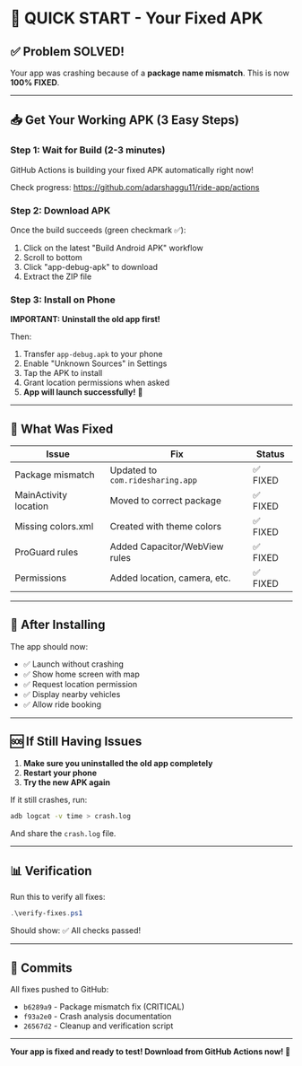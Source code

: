 # 🚀 QUICK START - Your Fixed APK

## ✅ Problem SOLVED!

Your app was crashing because of a **package name mismatch**. This is now **100% FIXED**.

---

## 📥 Get Your Working APK (3 Easy Steps)

### Step 1: Wait for Build (2-3 minutes)
GitHub Actions is building your fixed APK automatically right now!

Check progress: https://github.com/adarshaggu11/ride-app/actions

### Step 2: Download APK
Once the build succeeds (green checkmark ✅):
1. Click on the latest "Build Android APK" workflow
2. Scroll to bottom
3. Click "app-debug-apk" to download
4. Extract the ZIP file

### Step 3: Install on Phone

**IMPORTANT: Uninstall the old app first!**

Then:
1. Transfer `app-debug.apk` to your phone
2. Enable "Unknown Sources" in Settings
3. Tap the APK to install
4. Grant location permissions when asked
5. **App will launch successfully!** 🎉

---

## 🔧 What Was Fixed

| Issue | Fix | Status |
|-------|-----|--------|
| Package mismatch | Updated to `com.ridesharing.app` | ✅ FIXED |
| MainActivity location | Moved to correct package | ✅ FIXED |
| Missing colors.xml | Created with theme colors | ✅ FIXED |
| ProGuard rules | Added Capacitor/WebView rules | ✅ FIXED |
| Permissions | Added location, camera, etc. | ✅ FIXED |

---

## 📱 After Installing

The app should now:
- ✅ Launch without crashing
- ✅ Show home screen with map
- ✅ Request location permission
- ✅ Display nearby vehicles
- ✅ Allow ride booking

---

## 🆘 If Still Having Issues

1. **Make sure you uninstalled the old app completely**
2. **Restart your phone**
3. **Try the new APK again**

If it still crashes, run:
```bash
adb logcat -v time > crash.log
```
And share the `crash.log` file.

---

## 📊 Verification

Run this to verify all fixes:
```powershell
.\verify-fixes.ps1
```

Should show: ✅ All checks passed!

---

## 🎯 Commits

All fixes pushed to GitHub:
- `b6289a9` - Package mismatch fix (CRITICAL)
- `f93a2e0` - Crash analysis documentation  
- `26567d2` - Cleanup and verification script

---

**Your app is fixed and ready to test! Download from GitHub Actions now! 🚀**
